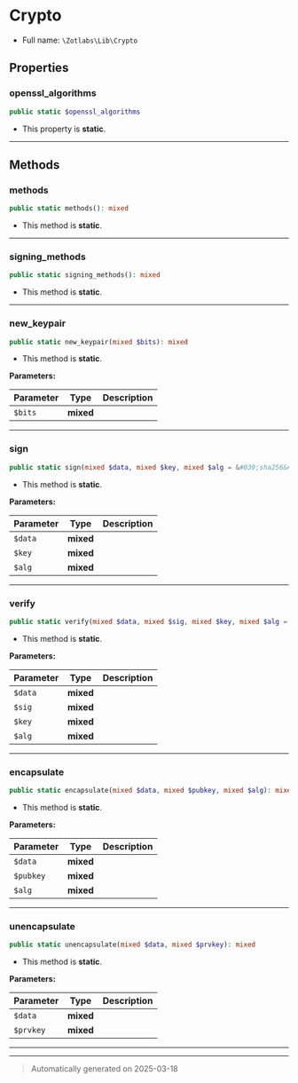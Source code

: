 
# Crypto





* Full name: `\Zotlabs\Lib\Crypto`



## Properties


### openssl_algorithms



```php
public static $openssl_algorithms
```



* This property is **static**.


***

## Methods


### methods



```php
public static methods(): mixed
```



* This method is **static**.








***

### signing_methods



```php
public static signing_methods(): mixed
```



* This method is **static**.








***

### new_keypair



```php
public static new_keypair(mixed $bits): mixed
```



* This method is **static**.




**Parameters:**

| Parameter | Type | Description |
|-----------|------|-------------|
| `$bits` | **mixed** |  |





***

### sign



```php
public static sign(mixed $data, mixed $key, mixed $alg = &#039;sha256&#039;): mixed
```



* This method is **static**.




**Parameters:**

| Parameter | Type | Description |
|-----------|------|-------------|
| `$data` | **mixed** |  |
| `$key` | **mixed** |  |
| `$alg` | **mixed** |  |





***

### verify



```php
public static verify(mixed $data, mixed $sig, mixed $key, mixed $alg = &#039;sha256&#039;): mixed
```



* This method is **static**.




**Parameters:**

| Parameter | Type | Description |
|-----------|------|-------------|
| `$data` | **mixed** |  |
| `$sig` | **mixed** |  |
| `$key` | **mixed** |  |
| `$alg` | **mixed** |  |





***

### encapsulate



```php
public static encapsulate(mixed $data, mixed $pubkey, mixed $alg): mixed
```



* This method is **static**.




**Parameters:**

| Parameter | Type | Description |
|-----------|------|-------------|
| `$data` | **mixed** |  |
| `$pubkey` | **mixed** |  |
| `$alg` | **mixed** |  |





***

### unencapsulate



```php
public static unencapsulate(mixed $data, mixed $prvkey): mixed
```



* This method is **static**.




**Parameters:**

| Parameter | Type | Description |
|-----------|------|-------------|
| `$data` | **mixed** |  |
| `$prvkey` | **mixed** |  |





***


***
> Automatically generated on 2025-03-18
